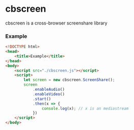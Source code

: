 # cbscreen 
cbscreen is a cross-browser screenshare library
### Example
```html
<!DOCTYPE html>
<head>
    <title>Example</title>
</head>
<body>
    <script src="./cbscreen.js"></script>
    <script>
        let screen = new cbscreen.ScreenShare();
        screen
            .enableAudio()
            .enableVideo()
            .start()
            .then(x => {
                console.log(x); // x is an mediastream
            })
    </script>
</body>
```